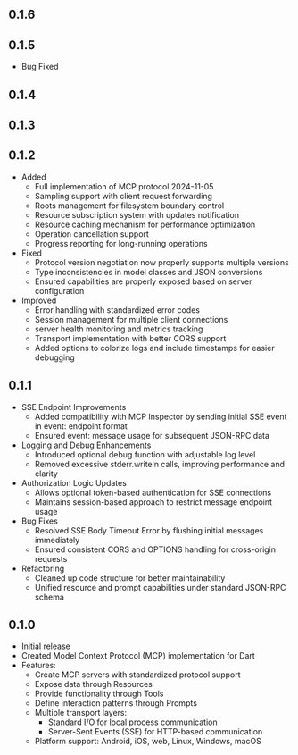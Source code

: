 ## 0.1.6
## 0.1.5

* Bug Fixed

## 0.1.4
## 0.1.3
## 0.1.2

* Added
    * Full implementation of MCP protocol 2024-11-05
    * Sampling support with client request forwarding
    * Roots management for filesystem boundary control
    * Resource subscription system with updates notification
    * Resource caching mechanism for performance optimization
    * Operation cancellation support
    * Progress reporting for long-running operations
* Fixed
    * Protocol version negotiation now properly supports multiple versions
    * Type inconsistencies in model classes and JSON conversions
    * Ensured capabilities are properly exposed based on server configuration
* Improved
    * Error handling with standardized error codes
    * Session management for multiple client connections
    * server health monitoring and metrics tracking
    * Transport implementation with better CORS support
    * Added options to colorize logs and include timestamps for easier debugging

## 0.1.1

* SSE Endpoint Improvements
    * Added compatibility with MCP Inspector by sending initial SSE event in event: endpoint format
    * Ensured event: message usage for subsequent JSON-RPC data
* Logging and Debug Enhancements
    * Introduced optional debug function with adjustable log level
    * Removed excessive stderr.writeln calls, improving performance and clarity
* Authorization Logic Updates
    * Allows optional token-based authentication for SSE connections
    * Maintains session-based approach to restrict message endpoint usage
* Bug Fixes
    * Resolved SSE Body Timeout Error by flushing initial messages immediately
    * Ensured consistent CORS and OPTIONS handling for cross-origin requests
* Refactoring
    * Cleaned up code structure for better maintainability
    * Unified resource and prompt capabilities under standard JSON-RPC schema

## 0.1.0

* Initial release
* Created Model Context Protocol (MCP) implementation for Dart
* Features:
    * Create MCP servers with standardized protocol support
    * Expose data through Resources
    * Provide functionality through Tools
    * Define interaction patterns through Prompts
    * Multiple transport layers:
        * Standard I/O for local process communication
        * Server-Sent Events (SSE) for HTTP-based communication
    * Platform support: Android, iOS, web, Linux, Windows, macOS